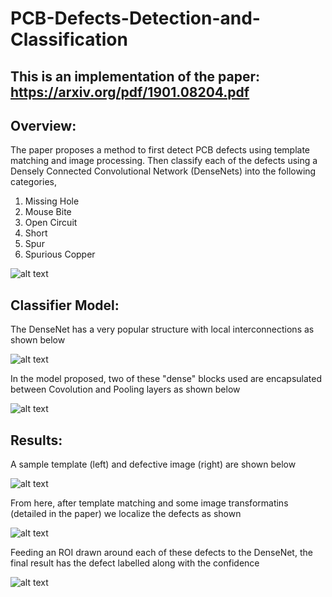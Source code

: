 # PCB-Defects-Detection-and-Classification

## This is an implementation of the paper: https://arxiv.org/pdf/1901.08204.pdf

## Overview: 
The paper proposes a method to first detect PCB defects using template matching and image processing. Then classify each of the defects using a Densely Connected Convolutional Network (DenseNets) into the following categories, 

1) Missing Hole
2) Mouse Bite
3) Open Circuit
4) Short
5) Spur
6) Spurious Copper

![alt text](https://github.com/MukundSai7907/PCB-Defects-Detection-and-Classification/blob/main/Defects.png?raw=true)


## Classifier Model: 

The DenseNet has a very popular structure with local interconnections as shown below

![alt text](https://github.com/MukundSai7907/PCB-Defects-Detection-and-Classification/blob/main/Dnet.png?raw=true)

In the model proposed, two of these "dense" blocks used are encapsulated between Covolution and Pooling layers as shown below


![alt text](https://github.com/MukundSai7907/PCB-Defects-Detection-and-Classification/blob/main/Dnet2.png?raw=true)

## Results: 

A sample template (left) and defective image (right) are shown below 

![alt text](https://github.com/MukundSai7907/PCB-Defects-Detection-and-Classification/blob/main/TempTest.png?raw=true)

From here, after template matching and some image transformatins (detailed in the paper) we localize the defects as shown

![alt text](https://github.com/MukundSai7907/PCB-Defects-Detection-and-Classification/blob/main/PostIP.png?raw=true)

Feeding an ROI drawn around each of these defects to the DenseNet, the final result has the defect labelled along with the confidence

![alt text](https://github.com/MukundSai7907/PCB-Defects-Detection-and-Classification/blob/main/Result.png?raw=true)

